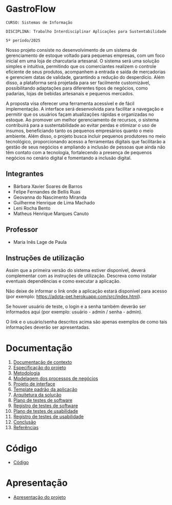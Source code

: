 # GastroFlow

`CURSO: Sistemas de Informação`

`DISCIPLINA: Trabalho Interdisciplinar Aplicações para Sustentabilidade`

`5º período/2025`

Nosso projeto consiste no desenvolvimento de um sistema de gerenciamento de estoque voltado para pequenas empresas, com um foco inicial em uma loja de charcutaria artesanal. O sistema será uma solução simples e intuitiva, permitindo que os comerciantes realizem o controle eficiente de seus produtos, acompanhem a entrada e saída de mercadorias e gerenciem datas de validade, garantindo a redução do desperdício. Além disso, a plataforma será projetada para ser facilmente customizável, possibilitando adaptações para diferentes tipos de negócios, como padarias, lojas de bebidas artesanais e pequenos mercados.  

A proposta visa oferecer uma ferramenta acessível e de fácil implementação. A interface será desenvolvida para facilitar a navegação e permitir que os usuários façam atualizações rápidas e organizadas no estoque. Ao promover um melhor gerenciamento de recursos, o sistema contribuirá para a sustentabilidade ao evitar perdas e otimizar o uso de insumos, beneficiando tanto os pequenos empresários quanto o meio ambiente. Além disso, o projeto busca incluir pequenos produtores no meio tecnológico, proporcionando acesso a ferramentas digitais que facilitarão a gestão de seus negócios e ampliando a inclusão de pessoas que ainda não têm contato com a tecnologia, fortalecendo a presença de pequenos negócios no cenário digital e fomentando a inclusão digital.

## Integrantes

* Bárbara Xavier Soares de Barros
* Felipe Fernandes de Bellis Ruas
* Geovanna do Nascimento Miranda
* Guilherme Henrique de Lima Machado  
* Leni Rocha Bento
* Matheus Henrique Marques Canuto

## Professor

* Maria Inês Lage de Paula

## Instruções de utilização

Assim que a primeira versão do sistema estiver disponível, deverá complementar com as instruções de utilização. Descreva como instalar eventuais dependências e como executar a aplicação.

Não deixe de informar o link onde a aplicação estará disponível para acesso (por exemplo: https://adota-pet.herokuapp.com/src/index.html).

Se houver usuário de teste, o login e a senha também deverão ser informados aqui (por exemplo: usuário - admin / senha - admin).

O link e o usuário/senha descritos acima são apenas exemplos de como tais informações deverão ser apresentadas.

# Documentação

<ol>
<li><a href="docs/01-Contexto.md"> Documentação de contexto</a></li>
<li><a href="docs/02-Especificacao.md"> Especificação do projeto</a></li>
<li><a href="docs/03-Metodologia.md"> Metodologia</a></li>
<li><a href="docs/04-Modelagem-processos-negocio.md"> Modelagem dos processos de negócios</a></li>
<li><a href="docs/05-Projeto-interface.md"> Projeto de interface</a></li>
<li><a href="docs/06-Template-padrao.md"> Template padrão da aplicação</a></li>
<li><a href="docs/07-Arquitetura-solucao.md"> Arquitetura da solução</a></li>
<li><a href="docs/08-Plano-testes-software.md"> Plano de testes de software</a></li>
<li><a href="docs/09-Registro-testes-software.md"> Registro de testes de software</a></li>
<li><a href="docs/10-Plano-testes-usabilidade.md"> Plano de testes de usabilidade</a></li>
<li><a href="docs/11-Registro-testes-usabilidade.md"> Registro de testes de usabilidade</a></li>
<li><a href="docs/12-Conclusao.md"> Conclusão</a></li>
<li><a href="docs/13-Referencias.md"> Referências</a></li>
</ol>

# Código

* <a href="src/README.md">Código</a>

# Apresentação

* <a href="presentation/README.md">Apresentação do projeto</a>
